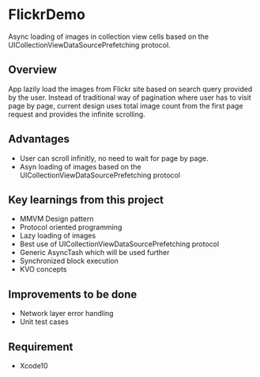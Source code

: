 # FlickrDemo
Async loading of images in collection view cells based on the UICollectionViewDataSourcePrefetching protocol.

## Overview
App lazily load the images from Flickr site based on search query provided by the user. Instead of traditional way of pagination where user has to visit page by page, current design uses total image count from the first page request and provides the infinite scrolling.  

## Advantages
- User can scroll infinitly, no need to wait for page by page.
- Asyn loading of images based on the UICollectionViewDataSourcePrefetching protocol

## Key learnings from this project

- MMVM Design pattern
- Protocol oriented programming
- Lazy loading of images
- Best use of UICollectionViewDataSourcePrefetching protocol 
- Generic AsyncTash which will be used further
- Synchronized block execution
- KVO concepts


## Improvements to be done

- Network layer error handling
- Unit test cases 

## Requirement
- Xcode10




